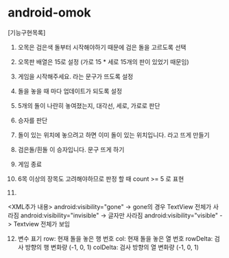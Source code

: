 # android-omok
[기능구현목록]

1. 오목은 검은색 돌부터 시작해야하기 때문에 검은 돌을 고르도록 선택
2. 오목판 배열은 15로 설정 (가로 15 * 세로 15개의 판이 있었기 때문임)
3. 게임을 시작해주세요. 라는 문구가 뜨도록 설정
4. 돌을 놓을 때 마다 업데이트가 되도록 설정
5. 5개의 돌이 나란히 놓여졌는지, 대각선, 세로, 가로로 판단
6. 승자를 판단
7. 돌이 있는 위치에 놓으려고 하면 이미 돌이 있는 위치입니다. 라고 뜨게 만들기
8. 검은돌/흰돌 이 승자입니다. 문구 뜨게 하기
9. 게임 종료
10. 6목 이상의 장목도 고려해야하므로 판정 할 때 count >= 5 로 표현

11. 
<XML추가 내용> 
    android:visibility="gone" -> gone의 경우 TextView 전체가 사라짐
    android:visibility="invisible" -> 글자만 사라짐
    android:visibility="visible" -> Textview 전체가 보임

12. 변수 표기 
row: 현재 돌을 놓은 행 번호
col: 현재 돌을 놓은 열 번호
rowDelta: 검사 방향의 행 변화량 (-1, 0, 1)
colDelta: 검사 방향의 열 변화량 (-1, 0, 1)
